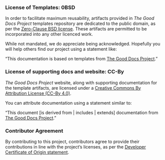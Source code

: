 
### License of Templates: 0BSD

In order to facilitate maximum reusability, artifacts provided in *The Good Docs Project* templates repository are dedicated to the public domain, as per the [Zero-Clause BSD license](https://opensource.org/licenses/0BSD). These artifacts are permitted to be incorporated into any other licenced work.

While not mandated, we do appreciate being acknowledged. Hopefully you will help others find our project using a statement like:

“This documentation is based on templates from [The Good Docs Project](https://thegooddocsproject.dev/).”

### License of supporting docs and website: CC-By

*The Good Docs Project* website, along with supporting documentation for the template artifacts, are licensed under a [Creative Commons By Attribution License (CC-By 4.0)](https://creativecommons.org/licenses/by/4.0/).

You can attribute documentation using a statement similar to:

“This document [is derived from \| includes \| extends] documentation from [The Good Docs Project](https://thegooddocsproject.dev/).”


### Contributor Agreement

By contributing to this project, contributors agree to provide their contributions in line with the project’s licenses, as per the [Developer Certificate of Origin statement](https://developercertificate.org/).
